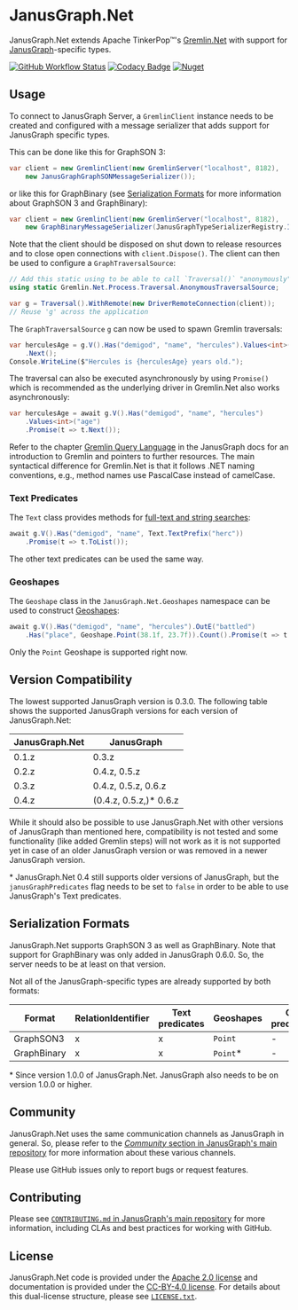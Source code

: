 # JanusGraph.Net

JanusGraph.Net extends Apache TinkerPop™'s [Gremlin.Net][gremlin.net] with
support for [JanusGraph][janusgraph]-specific types.

[![GitHub Workflow Status][actions-badge]][actions-url]
[![Codacy Badge][codacy-badge]][codacy-url]
[![Nuget][nuget-badge]][nuget-url]

## Usage

To connect to JanusGraph Server, a `GremlinClient` instance needs to be
created and configured with a message serializer that adds support for
JanusGraph specific types.

This can be done like this for GraphSON 3:

```cs
var client = new GremlinClient(new GremlinServer("localhost", 8182),
    new JanusGraphGraphSONMessageSerializer());
```

or like this for GraphBinary (see
[Serialization Formats](#serialization-formats) for more information about
GraphSON 3 and GraphBinary):

```cs
var client = new GremlinClient(new GremlinServer("localhost", 8182),
    new GraphBinaryMessageSerializer(JanusGraphTypeSerializerRegistry.Instance));
```

Note that the client should be disposed on shut down to release resources and
to close open connections with `client.Dispose()`.
The client can then be used to configure a `GraphTraversalSource`:

```cs
// Add this static using to be able to call `Traversal()` "anonymously"
using static Gremlin.Net.Process.Traversal.AnonymousTraversalSource;

var g = Traversal().WithRemote(new DriverRemoteConnection(client));
// Reuse 'g' across the application
```

The `GraphTraversalSource` `g` can now be used to spawn Gremlin traversals:

```cs
var herculesAge = g.V().Has("demigod", "name", "hercules").Values<int>("age")
    .Next();
Console.WriteLine($"Hercules is {herculesAge} years old.");
```

The traversal can also be executed asynchronously by using `Promise()` which is
recommended as the underlying driver in Gremlin.Net also works
asynchronously:

```cs
var herculesAge = await g.V().Has("demigod", "name", "hercules")
    .Values<int>("age")
    .Promise(t => t.Next());
```

Refer to the chapter [Gremlin Query Language][gremlin-chapter] in the
JanusGraph docs for an introduction to Gremlin and pointers to further
resources.
The main syntactical difference for Gremlin.Net is that it follows .NET naming
conventions, e.g., method names use PascalCase instead of camelCase.

### Text Predicates

The `Text` class provides methods for
[full-text and string searches][text-predicates]:

```cs
await g.V().Has("demigod", "name", Text.TextPrefix("herc"))
    .Promise(t => t.ToList());
```

The other text predicates can be used the same way.

### Geoshapes

The `Geoshape` class in the `JanusGraph.Net.Geoshapes` namespace can be used to
construct [Geoshapes][geoshapes]:

```cs
await g.V().Has("demigod", "name", "hercules").OutE("battled")
    .Has("place", Geoshape.Point(38.1f, 23.7f)).Count().Promise(t => t.Next());
```

Only the `Point` Geoshape is supported right now.

## Version Compatibility

The lowest supported JanusGraph version is 0.3.0.
The following table shows the supported JanusGraph versions for each version
of JanusGraph.Net:

| JanusGraph.Net | JanusGraph             |
| -------------- | ---------------------- |
| 0.1.z          | 0.3.z                  |
| 0.2.z          | 0.4.z, 0.5.z           |
| 0.3.z          | 0.4.z, 0.5.z, 0.6.z    |
| 0.4.z          | (0.4.z, 0.5.z,)* 0.6.z |

While it should also be possible to use JanusGraph.Net with other versions of
JanusGraph than mentioned here, compatibility is not tested and some
functionality (like added Gremlin steps) will not work as it is not supported
yet in case of an older JanusGraph version or was removed in a newer JanusGraph
version.

\* JanusGraph.Net 0.4 still supports older versions of JanusGraph, but the
`janusGraphPredicates` flag needs to be set to `false` in order to be able to
use JanusGraph's Text predicates.

## Serialization Formats

JanusGraph.Net supports GraphSON 3 as well as GraphBinary.
Note that support for GraphBinary was only added in JanusGraph 0.6.0. So, the
server needs to be at least on that version.

Not all of the JanusGraph-specific types are already supported by both formats:

| Format      | RelationIdentifier | Text predicates | Geoshapes | Geo predicates |
| ----------- | ------------------ | --------------- | --------- | -------------- |
| GraphSON3   | x                  | x               | `Point`   | -              |
| GraphBinary | x                  | x               | `Point`*  | -              |

\* Since version 1.0.0 of JanusGraph.Net.
JanusGraph also needs to be on version 1.0.0 or higher.

## Community

JanusGraph.Net uses the same communication channels as JanusGraph in general.
So, please refer to the
[_Community_ section in JanusGraph's main repository][janusgraph-community]
for more information about these various channels.

Please use GitHub issues only to report bugs or request features.

## Contributing

Please see
[`CONTRIBUTING.md` in JanusGraph's main repository][janusgraph-contributing]
for more information, including CLAs and best practices for working with
GitHub.

## License

JanusGraph.Net code is provided under the [Apache 2.0 license](APACHE-2.0.txt)
and documentation is provided under the [CC-BY-4.0 license](CC-BY-4.0.txt). For
details about this dual-license structure, please see
[`LICENSE.txt`](LICENSE.txt).

[codacy-badge]: https://api.codacy.com/project/badge/Grade/eb69004e41f64f03be82228e6faaedd1
[codacy-url]: https://app.codacy.com/project/JanusGraph/janusgraph-dotnet/dashboard
[nuget-badge]: https://img.shields.io/nuget/v/JanusGraph.NET
[nuget-url]: https://www.nuget.org/packages/JanusGraph.NET/
[actions-badge]:
https://img.shields.io/github/actions/workflow/status/JanusGraph/janusgraph-dotnet/dotnet.yml?branch=master
[actions-url]: https://github.com/JanusGraph/janusgraph-dotnet/actions
[janusgraph]: https://janusgraph.org/
[gremlin.net]: https://tinkerpop.apache.org/docs/current/reference/#gremlin-DotNet
[gremlin-chapter]: https://docs.janusgraph.org/getting-started/gremlin/
[text-predicates]: https://docs.janusgraph.org/interactions/search-predicates/#text-predicate
[geoshapes]: https://docs.janusgraph.org/interactions/search-predicates/#geoshape-data-type
[janusgraph-community]: https://github.com/JanusGraph/janusgraph#community
[janusgraph-contributing]: https://github.com/JanusGraph/janusgraph/blob/master/CONTRIBUTING.md
